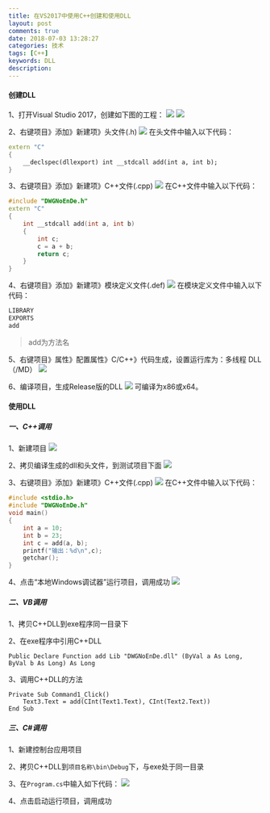 ```yaml
---
title: 在VS2017中使用C++创建和使用DLL
layout: post
comments: true
date: 2018-07-03 13:28:27
categories: 技术
tags: [C++]
keywords: DLL
description:
---
```


#### 创建DLL
1、打开Visual Studio 2017，创建如下图的工程：
![](https://picturebed-1258146968.cos.ap-beijing.myqcloud.com/newProject.png)
![](https://picturebed-1258146968.cos.ap-beijing.myqcloud.com/newProject2.png)

2、右键项目》添加》新建项》头文件(.h)
![](https://picturebed-1258146968.cos.ap-beijing.myqcloud.com/newh.png)
在头文件中输入以下代码：
``` C++
extern "C"
{
	__declspec(dllexport) int __stdcall add(int a, int b);
}
```

3、右键项目》添加》新建项》C++文件(.cpp)
![](https://picturebed-1258146968.cos.ap-beijing.myqcloud.com/newcpp.png)
在C++文件中输入以下代码：
``` C++
#include "DWGNoEnDe.h"
extern "C"
{
	int __stdcall add(int a, int b)
	{
		int c;
		c = a + b;
		return c;
	}
}
```

4、右键项目》添加》新建项》模块定义文件(.def)
![](https://picturebed-1258146968.cos.ap-beijing.myqcloud.com/newdef.png)
在模块定义文件中输入以下代码：
``` C++
LIBRARY
EXPORTS
add
```
> add为方法名

5、右键项目》属性》配置属性》C/C++》代码生成，设置运行库为：多线程 DLL（/MD）
![](https://picturebed-1258146968.cos.ap-beijing.myqcloud.com/%E5%A4%9A%E7%BA%BF%E7%A8%8BDLL.png)

6、编译项目，生成Release版的DLL
![](https://picturebed-1258146968.cos.ap-beijing.myqcloud.com/buildDLL.png)
可编译为x86或x64。


#### 使用DLL
##### 一、C++调用
1、新建项目
![](https://picturebed-1258146968.cos.ap-beijing.myqcloud.com/newWin32.png)

2、拷贝编译生成的dll和头文件，到测试项目下面
![](https://picturebed-1258146968.cos.ap-beijing.myqcloud.com/copyDLLAndH.png)

3、右键项目》添加》新建项》C++文件(.cpp)
![](https://picturebed-1258146968.cos.ap-beijing.myqcloud.com/newcpp2.png)
在C++文件中输入以下代码：
``` C++
#include <stdio.h>
#include "DWGNoEnDe.h"
void main()
{
	int a = 10;
	int b = 23;
	int c = add(a, b);
	printf("输出：%d\n",c);
	getchar();
}
```

4、点击“本地Windows调试器”运行项目，调用成功
![](https://picturebed-1258146968.cos.ap-beijing.myqcloud.com/excuteEXE.png)


##### 二、VB调用
1、拷贝C++DLL到exe程序同一目录下

2、在exe程序中引用C++DLL
```
Public Declare Function add Lib "DWGNoEnDe.dll" (ByVal a As Long, ByVal b As Long) As Long
```

3、调用C++DLL的方法
```
Private Sub Command1_Click()
    Text3.Text = add(CInt(Text1.Text), CInt(Text2.Text))
End Sub
```

##### 三、C#调用
1、新建控制台应用项目

2、拷贝C++DLL到`项目名称\bin\Debug`下，与exe处于同一目录

3、在`Program.cs`中输入如下代码：
![](https://picturebed-1258146968.cos.ap-beijing.myqcloud.com/Programe.cs)

4、点击启动运行项目，调用成功